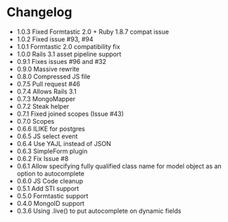 # Changelog

* 1.0.3 Fixed Formtastic 2.0 + Ruby 1.8.7 compat issue
* 1.0.2 Fixed issue #93, #94
* 1.0.1 Formtastic 2.0 compatibility fix
* 1.0.0 Rails 3.1 asset pipeline support
* 0.9.1 Fixes issues #96 and #32
* 0.9.0 Massive rewrite
* 0.8.0 Compressed JS file
* 0.7.5 Pull request #46
* 0.7.4 Allows Rails 3.1
* 0.7.3 MongoMapper
* 0.7.2 Steak helper
* 0.7.1 Fixed joined scopes (Issue #43)
* 0.7.0 Scopes
* 0.6.6 ILIKE for postgres
* 0.6.5 JS select event
* 0.6.4 Use YAJL instead of JSON
* 0.6.3 SimpleForm plugin
* 0.6.2 Fix Issue #8
* 0.6.1 Allow specifying fully qualified class name for model object as an option to autocomplete
* 0.6.0 JS Code cleanup
* 0.5.1 Add STI support
* 0.5.0 Formtastic support
* 0.4.0 MongoID support
* 0.3.6 Using .live() to put autocomplete on dynamic fields

